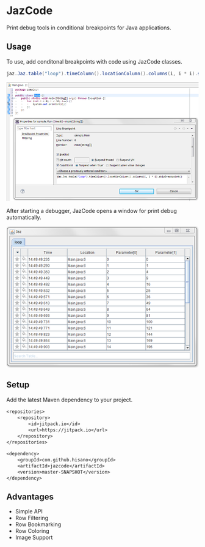 # JazCode

Print debug tools in conditional breakpoints for Java applications.

## Usage

To use, add conditonal breakpoints with code using JazCode classes.

```java
jaz.Jaz.table("loop").timeColumn().locationColumn().columns(i, i * i).skipBreakpoint()
```

![Breakpoint](./screenshots/breakpoint.png)

After starting a debugger, JazCode opens a window for print debug automatically.

![Window](./screenshots/window.png)

## Setup

Add the latest Maven dependency to your project.

```
<repositories>
	<repository>
		<id>jitpack.io</id>
		<url>https://jitpack.io</url>
	</repository>
</repositories>
```

```
<dependency>
	<groupId>com.github.hisano</groupId>
	<artifactId>jazcode</artifactId>
	<version>master-SNAPSHOT</version>
</dependency>
```

## Advantages

- Simple API
- Row Filtering
- Row Bookmarking
- Row Coloring
- Image Support
